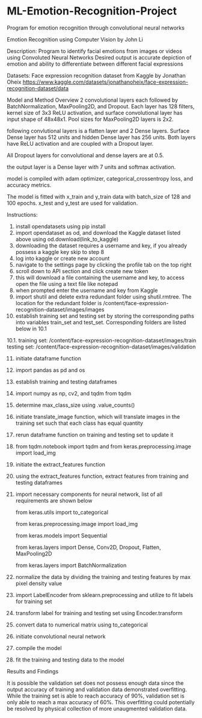 # ML-Emotion-Recognition-Project
Program for emotion recognition through convolutional neural networks

Emotion Recognition using Computer Vision by John Li


Description:
Program to identify facial emotions from images or videos using Convoluted Neural Networks
Desired output is accurate depiction of emotion and ability to differentiate between different facial expressions


Datasets:
Face expression recognition dataset from Kaggle by Jonathan Oheix
https://www.kaggle.com/datasets/jonathanoheix/face-expression-recognition-dataset/data 


Model and Method Overview
2 convolutional layers each followed by BatchNormalization, MaxPooling2D, and Dropout. Each layer has 128 filters, kernel size of 3x3 ReLU activation, and surface convolutional layer has input shape of 48x48x1. Pool sizes for MaxPooling2D layers is 2x2.

following convlutional layers is a flatten layer and 2 Dense layers. Surface Dense layer has 512 units and hidden Dense layer has 256 units. Both layers have ReLU activation and are coupled with a Dropout layer. 

All Dropout layers for convolutional and dense layers are at 0.5.

the output layer is a Dense layer with 7 units and softmax activation.

model is compiled with adam optimizer, categorical_crossentropy loss, and accuracy metrics.

The model is fitted with x_train and y_train data with batch_size of 128 and 100 epochs. x_test and y_test are used for validation.


Instructions:
1. install opendatasets using pip install
2. import opendataset as od, and download the Kaggle dataset listed above using od.download(link_to_kaggle)
3. downloading the dataset requires a username and key, if you already possess a kaggle key skip to step 8
4. log into kaggle or create new account
5. navigate to the settings page by clicking the profile tab on the top right
6. scroll down to API section and click create new token
7. this will download a file containing the username and key, to access open the file using a text file like notepad
8. when prompted enter the username and key from Kaggle
9. import shutil and delete extra redundant folder using shutil.rmtree. The location for the redundant folder is /content/face-expression-recognition-dataset/images/images
10. establish training set and testing set by storing the corresponding paths into variables train_set and test_set. Corresponding folders are listed below in 10.1

10.1. training set: /content/face-expression-recognition-dataset/images/train
      testing set: /content/face-expression-recognition-dataset/images/validation

11. initiate dataframe function
12. import pandas as pd and os
13. establish training and testing dataframes
14. import numpy as np, cv2, and tqdm from tqdm
15. determine max_class_size using .value_counts()
16. initiate translate_image function, which will translate images in the training set such that each class has equal quantity
17. rerun dataframe function on training and testing set to update it
18. from tqdm.notebook import tqdm and from keras.preprocessing.image import load_img
19. initiate the extract_features function
20. using the extract_features function, extract features from training and testing dataframes
21. import necessary components for neural network, list of all requirements are shown below

    from keras.utils import to_categorical

    from keras.preprocessing.image import load_img

    from keras.models import Sequential

    from keras.layers import Dense, Conv2D, Dropout, Flatten, MaxPooling2D

    from keras.layers import BatchNormalization

23. normalize the data by dividing the training and testing features by max pixel density value
24. import LabelEncoder from sklearn.preprocessing and utilize to fit labels for training set
25. transform label for training and testing set using Encoder.transform
26. convert data to numerical matrix using to_categorical
27. initiate convolutional neural network
28. compile the model
29. fit the training and testing data to the model


Results and Findings

It is possible the validation set does not possess enough data since the output accuracy of training and validation data demonstrated overfitting. While the training set is able to reach accuracy of 90%, validation set is only able to reach a max accuracy of 60%. This overfitting could potentially be resolved by physical collection of more unaugmented validation data.
